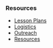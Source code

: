### Resources

- [Lesson Plans](https://github.com/rustbridge/in-a-box/tree/master/lesson-plans)
- [Logistics](https://github.com/rustbridge/in-a-box/tree/master/logistics)
- [Outreach](https://github.com/rustbridge/in-a-box/tree/master/outreach)
- [Resources](https://github.com/rustbridge/in-a-box/tree/master/resources)
